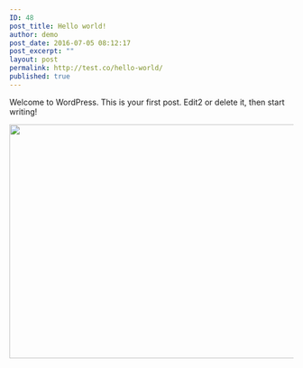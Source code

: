 ```yaml
---
ID: 48
post_title: Hello world!
author: demo
post_date: 2016-07-05 08:12:17
post_excerpt: ""
layout: post
permalink: http://test.co/hello-world/
published: true
---
```

Welcome to WordPress. This is your first post. Edit2 or delete it, then start writing!

<img class="size-medium aligncenter" src="https://easyerp.com/wp-content/uploads/2016/03/open-source-EasyERP-Job-Positions-management-645x415.jpg" alt="" width="645" height="415" />

